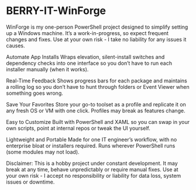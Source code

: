 # BERRY-IT-WinForge

WinForge is my one-person PowerShell project designed to simplify setting up a Windows machine. It’s a work-in-progress, so expect frequent changes and fixes. Use at your own risk - I take no liability for any issues it causes.

Automate App Installs
Wraps elevation, silent-install switches and dependency checks into one interface so you don’t have to run each installer manually (when it works).

Real-Time Feedback
Shows progress bars for each package and maintains a rolling log so you don’t have to hunt through folders or Event Viewer when something goes wrong.

Save Your Favorites
Store your go-to toolset as a profile and replicate it on any fresh OS or VM with one click. Profiles may break as features change.

Easy to Customize
Built with PowerShell and XAML so you can swap in your own scripts, point at internal repos or tweak the UI yourself.

Lightweight and Portable
Made for one IT engineer’s workflow, with no enterprise bloat or installers required. Runs wherever PowerShell runs (some modules may not load).

Disclaimer: 
This is a hobby project under constant development. It may break at any time, behave unpredictably or require manual fixes. Use at your own risk - I accept no responsibility or liability for data loss, system issues or downtime.
